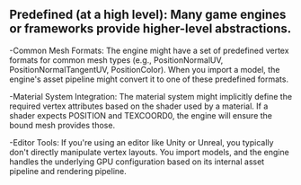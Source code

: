 ﻿## Predefined (at a high level): Many game engines or frameworks provide higher-level abstractions.

-Common Mesh Formats: The engine might have a set of predefined vertex formats 
 for common mesh types (e.g., PositionNormalUV, PositionNormalTangentUV, PositionColor). 
 When you import a model, the engine's asset pipeline might convert it to one of these predefined formats.

-Material System Integration: The material system might implicitly define the required vertex attributes
 based on the shader used by a material. If a shader expects POSITION and TEXCOORD0, the engine will ensure
 the bound mesh provides those.

-Editor Tools: If you're using an editor like Unity or Unreal, you typically don't 
 directly manipulate vertex layouts. You import models, and the engine handles the underlying
 GPU configuration based on its internal asset pipeline and rendering pipeline.





